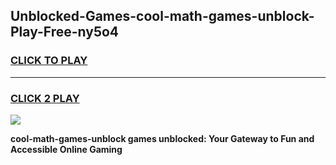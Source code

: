 
## Unblocked-Games-cool-math-games-unblock-Play-Free-ny5o4
<h3>
<a href="https://premium76.site?title=cool-math-games-unblock&ref=23A">CLICK TO PLAY</a></h3>
<hr>

<h3>
<a href="https://premium76.site?title=cool-math-games-unblock&ref=23A">CLICK 2 PLAY</a>
  
</h3>

<a href="https://premium76.site?title=cool-math-games-unblock&ref=23A"><img src="https://clearcache.store/games.png"></a>


**cool-math-games-unblock games unblocked: Your Gateway to Fun and Accessible Online Gaming**
